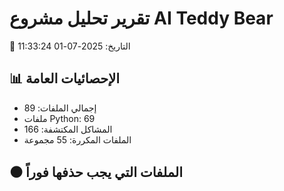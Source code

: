 # تقرير تحليل مشروع AI Teddy Bear

📅 التاريخ: 2025-07-01 11:33:24

## 📊 الإحصائيات العامة

- إجمالي الملفات: 89
- ملفات Python: 69
- المشاكل المكتشفة: 166
- الملفات المكررة: 55 مجموعة

## ⚫ الملفات التي يجب حذفها فوراً

